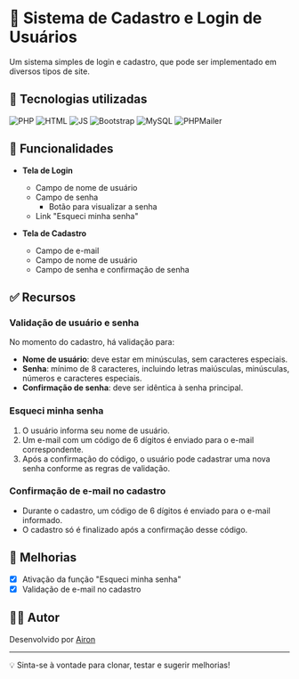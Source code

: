 # 🔐 Sistema de Cadastro e Login de Usuários

Um sistema simples de login e cadastro, que pode ser implementado em diversos tipos de site.

## 🧪 Tecnologias utilizadas

![PHP](https://img.shields.io/badge/PHP-777BB4?style=for-the-badge&logo=php&logoColor=white)
![HTML](https://img.shields.io/badge/HTML5-E34F26?style=for-the-badge&logo=html5&logoColor=white)
![JS](https://img.shields.io/badge/JavaScript-F7DF1E?style=for-the-badge&logo=javascript&logoColor=black)
![Bootstrap](https://img.shields.io/badge/Bootstrap-563D7C?style=for-the-badge&logo=bootstrap&logoColor=white)
![MySQL](https://img.shields.io/badge/MySQL-00000F?style=for-the-badge&logo=mysql&logoColor=white)
![PHPMailer](https://img.shields.io/badge/PHPMailer-0F0F0F?style=for-the-badge&logo=phpmailer&logoColor=white)

## 🔧 Funcionalidades

- **Tela de Login**
  - Campo de nome de usuário
  - Campo de senha
    - Botão para visualizar a senha
  - Link "Esqueci minha senha"

- **Tela de Cadastro**
  - Campo de e-mail
  - Campo de nome de usuário
  - Campo de senha e confirmação de senha

## ✅ Recursos

### Validação de usuário e senha

No momento do cadastro, há validação para:

- **Nome de usuário**: deve estar em minúsculas, sem caracteres especiais.  
- **Senha**: mínimo de 8 caracteres, incluindo letras maiúsculas, minúsculas, números e caracteres especiais.  
- **Confirmação de senha**: deve ser idêntica à senha principal.

### Esqueci minha senha

1. O usuário informa seu nome de usuário.
2. Um e-mail com um código de 6 dígitos é enviado para o e-mail correspondente.
3. Após a confirmação do código, o usuário pode cadastrar uma nova senha conforme as regras de validação.

### Confirmação de e-mail no cadastro

- Durante o cadastro, um código de 6 dígitos é enviado para o e-mail informado.
- O cadastro só é finalizado após a confirmação desse código.

## 🚀 Melhorias

- [x] Ativação da função "Esqueci minha senha"  
- [x] Validação de e-mail no cadastro

## 🧑‍💻 Autor

Desenvolvido por [Airon](https://github.com/airon-aona/)

---

💡 Sinta-se à vontade para clonar, testar e sugerir melhorias!
